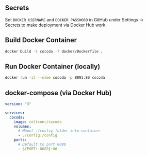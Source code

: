 ## Secrets
Set `DOCKER_USERNAME` and `DOCKER_PASSWORD` in GitHub under Settings -> Secrets to make deployment via Docker Hub work.

## Build Docker Container
```bash
docker build -t cocoda -f docker/Dockerfile .
```

## Run Docker Container (locally)
```bash
docker run -it --name cocoda -p 8091:80 cocoda
```

## docker-compose (via Docker Hub)
```yml
version: "3"

services:
  cocoda:
    image: coliconc/cocoda
    volumes:
      # Mount ./config folder into container
      - ./config:/config
    ports:
      # Default to port 8080
      - ${PORT:-8080}:80
```
